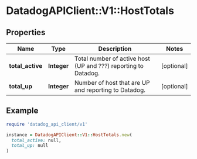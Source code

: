 # DatadogAPIClient::V1::HostTotals

## Properties

| Name             | Type        | Description                                                    | Notes      |
| ---------------- | ----------- | -------------------------------------------------------------- | ---------- |
| **total_active** | **Integer** | Total number of active host (UP and ???) reporting to Datadog. | [optional] |
| **total_up**     | **Integer** | Number of host that are UP and reporting to Datadog.           | [optional] |

## Example

```ruby
require 'datadog_api_client/v1'

instance = DatadogAPIClient::V1::HostTotals.new(
  total_active: null,
  total_up: null
)
```
